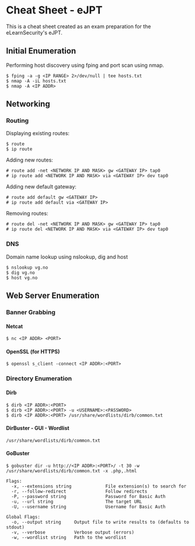 # Cheat Sheet - eJPT

This is a cheat sheet created as an exam preparation for the eLearnSecurity's eJPT. 

## Initial Enumeration
Performing host discovery using fping and port scan using nmap. 
```
$ fping -a -g <IP RANGE> 2>/dev/null | tee hosts.txt
$ nmap -A -iL hosts.txt
$ nmap -A <IP ADDR>
```
## Networking

### Routing

Displaying existing routes:
```
$ route
$ ip route
```

Adding new routes:
```
# route add -net <NETWORK IP AND MASK> gw <GATEWAY IP> tap0
# ip route add <NETWORK IP AND MASK> via <GATEWAY IP> dev tap0
```

Adding new default gateway:
```
# route add default gw <GATEWAY IP>
# ip route add default via <GATEWAY IP>
```

Removing routes:
```
# route del -net <NETWORK IP AND MASK> gw <GATEWAY IP> tap0
# ip route del <NETWORK IP AND MASK> via <GATEWAY IP> dev tap0
```

### DNS

Domain name lookup using nslookup, dig and host
```
$ nslookup vg.no
$ dig vg.no
$ host vg.no
```

## Web Server Enumeration

### Banner Grabbing
#### Netcat
```
$ nc <IP ADDR> <PORT>
```
#### OpenSSL (for HTTPS)
```
$ openssl s_client -connect <IP ADDR>:<PORT>
```

### Directory Enumeration
#### Dirb
```
$ dirb <IP ADDR>:<PORT>
$ dirb <IP ADDR>:<PORT> -u <USERNAME>:<PASSWORD>
$ dirb <IP ADDR>:<PORT> /usr/share/wordlists/dirb/common.txt
```

#### DirBuster - GUI - Wordlist
```
/usr/share/wordlists/dirb/common.txt
```

#### GoBuster
```
$ gobuster dir -u http://<IP ADDR>:<PORT>/ -t 30 -w /usr/share/wordlists/dirb/common.txt -x .php,.html
```
```
Flags:
  -x, --extensions string             File extension(s) to search for
  -r, --follow-redirect               Follow redirects
  -P, --password string               Password for Basic Auth
  -u, --url string                    The target URL
  -U, --username string               Username for Basic Auth

Global Flags:
  -o, --output string     Output file to write results to (defaults to stdout)
  -v, --verbose           Verbose output (errors)
  -w, --wordlist string   Path to the wordlist
```

